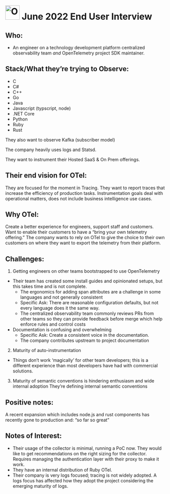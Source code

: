 # <img src="https://opentelemetry.io/img/logos/opentelemetry-logo-nav.png" alt="OpenTelemetry Icon" width="45" height=""> June 2022 End User Interview
## Who: 
- An engineer on a technology development platform centralized observability team *and* OpenTelemetry project SDK maintainer.

## Stack/What they’re trying to Observe: 
- C
- C#
- C++
- Go
- Java
- Javascript (typscript, node)
- .NET Core
- Python
- Ruby
- Rust

They also want to observe Kafka (subscriber model)

The company heavily uses logs and Statsd.

They want to instrument their Hosted SaaS & On Prem offerings.


## Their end vision for OTel:
They are focused for the moment in Tracing. They want to report traces that increase the efficiency of production tasks. 
Instrumentation goals deal with operational matters, does not include business intelligence use cases.

## Why OTel:
Create a better experience for engineers, support staff and customers.
Want to enable their customers to have a “bring your own telemetry offering.” The company wants to rely on OTel to give the choice to their own customers on where they want to export the telemetry from their platform. 

## Challenges:
1. Getting engineers on other teams bootstrapped to use OpenTelemetry
  - Their team has created some install guides and opinionated setups, but this takes time and is not complete. 
     - The ergonomics for adding span attributes are a challenge in some languages and not generally consistent
     - Specific Ask: There are reasonable configuration defaults, but not every language does it the same way. 
    - The centralized observability team commonly reviews PRs from other teams so they can provide feedback before merge which help enforce rules and control costs
- Documentation is confusing and overwhelming
  - Specific Ask: Create a consistent voice in the documentation. 
  - The company contributes upstream to project documentation
2. Maturity of auto-instrumentation
  - Things don’t work ‘magically’ for other team developers; this is a different experience than most developers have had with commercial solutions.  
3. Maturity of semantic conventions is hindering enthusiasm and wide internal adoption
They’re defining internal semantic conventions 

## Positive notes:
A recent expansion which includes node.js and rust components has recently gone to production and:  “so far so great”

## Notes of Interest: 
- Their usage of the collector is minimal, running a PoC now.  They would like to get recommendations on the right sizing for the collector. Requires managing the authentication layer with their proxy to make it work.  
- They have an internal distribution of Ruby OTel.
- Their company is very logs focused; tracing is not widely adopted. A logs focus has affected how they adopt the project considering the emerging maturity of logs. 
